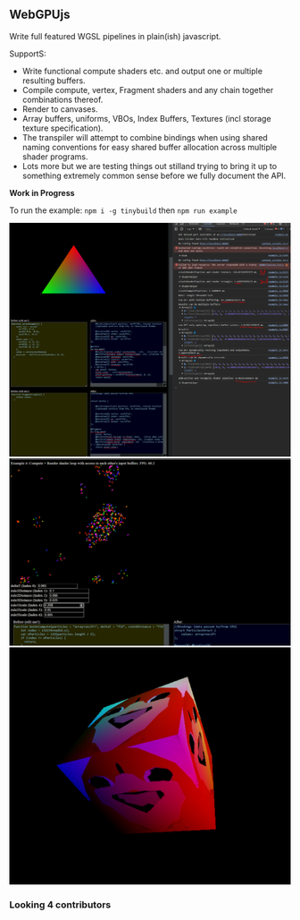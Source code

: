 ## WebGPUjs

Write full featured WGSL pipelines in plain(ish) javascript.

SupportS:
- Write functional compute shaders etc. and output one or multiple resulting buffers. 
- Compile compute, vertex, Fragment shaders and any chain together combinations thereof.
- Render to canvases.
- Array buffers, uniforms, VBOs, Index Buffers, Textures (incl storage texture specification).
- The transpiler will attempt to combine bindings when using shared naming conventions for easy shared buffer allocation across multiple shader programs.
- Lots more but we are testing things out stilland trying to bring it up to something extremely common sense before we fully document the API. 
 
**Work in Progress**

To run the example: `npm i -g tinybuild` then `npm run example`


![cap](./example/compute_.PNG)
![cap2](./example/boids.PNG)
![cap3](./example/texture.PNG)



### Looking 4 contributors 
